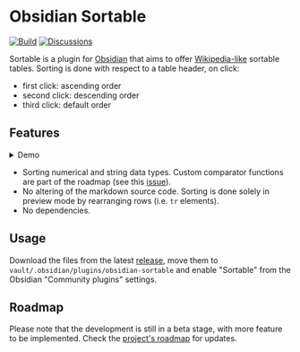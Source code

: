 # Obsidian Sortable

[![Build](https://github.com/alexandru-dinu/obsidian-sortable/actions/workflows/main.yml/badge.svg)](https://github.com/alexandru-dinu/obsidian-sortable/actions/workflows/main.yml)
[![Discussions](https://img.shields.io/badge/discussions-welcome-blueviolet)](https://github.com/alexandru-dinu/obsidian-sortable/discussions)

Sortable is a plugin for [Obsidian](https://obsidian.md) that aims to offer [Wikipedia-like](https://en.wikipedia.org/wiki/Help:Sorting#Example) sortable tables. Sorting is done with respect to a table header, on click:
- first click: ascending order
- second click: descending order
- third click: default order

## Features
<details>
<summary>Demo</summary>

https://user-images.githubusercontent.com/14110183/128138299-fd2a1bb2-6f87-4b50-b306-17550d8adc64.mov

</details>

- Sorting numerical and string data types. Custom comparator functions are part of the roadmap (see this [issue](https://github.com/alexandru-dinu/obsidian-sortable/issues/12)).
- No altering of the markdown source code. Sorting is done solely in preview mode by rearranging rows (i.e. `tr` elements).
- No dependencies.

## Usage
Download the files from the latest [release](https://github.com/alexandru-dinu/obsidian-sortable/releases),
move them to `vault/.obsidian/plugins/obsidian-sortable` and enable "Sortable" from the Obsidian "Community plugins" settings.

## Roadmap
Please note that the development is still in a beta stage, with more feature to be implemented.
Check the [project's roadmap](https://github.com/alexandru-dinu/obsidian-sortable/projects/1) for updates.
